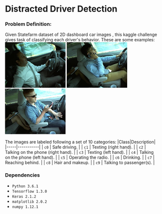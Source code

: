 
# Distracted Driver Detection

### Problem Definition:
Given Statefarm dataset of 2D dashboard car images , this kaggle challenge gives task of classifying each driver's behavior. These are some examples:
<img src="ex/img1.jpg" width="200"> <img src="ex/img2.jpg" width="200"> <img src="ex/img3.jpg" width="200">

The images are labeled following a set of 10 categories:
|Class|Description|
|-----|-----------|
| `c0` | Safe driving. |
| `c1` | Texting (right hand). |
| `c2` | Talking on the phone (right hand). |
| `c3` | Texting (left hand). |
| `c4` | Talking on the phone (left hand). |
| `c5` | Operating the radio. |
| `c6` | Drinking. |
| `c7` | Reaching behind. |
| `c8` | Hair and makeup. |
| `c9` | Talking to passenger(s). |

### Dependencies

* `Python 3.6.1`
* `Tensorflow 1.3.0`
* `Keras 2.1.2`
* `matplotlib 2.0.2`
* `numpy 1.12.1`
